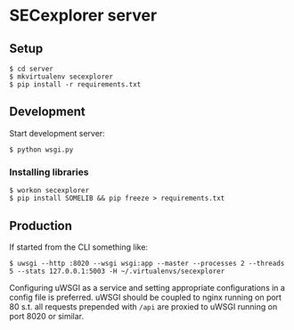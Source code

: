 SECexplorer server
============

Setup
-----

    $ cd server
    $ mkvirtualenv secexplorer
    $ pip install -r requirements.txt

Development
-----------

Start development server:

    $ python wsgi.py

### Installing libraries

    $ workon secexplorer
    $ pip install SOMELIB && pip freeze > requirements.txt

Production
----------

If started from the CLI something like:

    $ uwsgi --http :8020 --wsgi wsgi:app --master --processes 2 --threads 5 --stats 127.0.0.1:5003 -H ~/.virtualenvs/secexplorer

Configuring uWSGI as a service and setting appropriate configurations in a
config file is preferred. 
uWSGI should be coupled to nginx running on port 80 s.t. all requests prepended
with `/api` are proxied to uWSGI running on port 8020 or similar.
